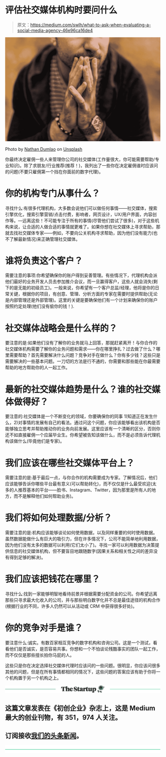 # 评估社交媒体机构时要问什么

> 原文：<https://medium.com/swlh/what-to-ask-when-evaluating-a-social-media-agency-46e96ca16de4>

![](img/c5eadf6db1b0115cf900ea437c253101.png)

Photo by [Nathan Dumlao](https://unsplash.com/photos/OKCCCbyon28?utm_source=unsplash&utm_medium=referral&utm_content=creditCopyText) on [Unsplash](https://unsplash.com/search/photos/decision-making?utm_source=unsplash&utm_medium=referral&utm_content=creditCopyText)

你最终决定雇佣一些人来管理你公司的社交媒体(工作量很大，你可能需要帮助/专业知识)。除了求朋友/行业推荐(推荐！)，我列出了一些你在决定雇佣谁时应该问的问题(不要只雇佣第一个挡在你面前的数字代理)。

# 你的机构专门从事什么？

寻找什么:有很多代理机构，大多数会说他们可以做任何事情——社交媒体，搜索引擎优化，搜索引擎营销/点击付费，影响者，网页设计，UX/用户界面，内容创作等。—远离这些！不可能专注于所有的事情(尽管他们尝试了很多)，对于这些机构来说，让合适的人做合适的事情就更难了。如果你想在社交媒体上寻求帮助，那就去找社交媒体专家——例如，不要向公关机构寻求帮助，因为他们没有能力(也不了解最新情况)来正确管理社交媒体。

# 谁将负责这个客户？

需要注意的事项:你希望确保你的账户得到妥善管理。有些情况下，代理机构会派他们最好的业务开发人员去参加推介会议，而一旦赢得客户，这些人就会消失(剩下的是无能的初级员工)。一般来说，你希望有一个客户总监/经理，他将是你的日常关键，根据你的项目，有创意、管理、分析方面的专家在需要时提供帮助(无论是内部管理还是外部管理)。这里的关键是要确保他们有一个计划来确保你的账户按照约定处理(他们没有偷你的钱！).

# 社交媒体战略会是什么样的？

要注意的是:如果他们没有了解你的业务就马上回答，那就赶紧离开！与你合作的社交媒体机构需要了解你的业务问题和需求——你在哪里挣扎？过去做了什么？哪里需要帮助？首先需要解决什么问题？竞争对手在做什么？你有多少钱？这些只是需要解决的一些基本问题。一刀切的方法是行不通的，你需要和那些能在你最需要帮助的地方帮助你的人一起工作。

# 最新的社交媒体趋势是什么？谁的社交媒体做得好？

要注意的:社交媒体是一个不断变化的领域，你要确保你的同事 1)知道正在发生什么，2)对事情的发展有自己的看法。通过问这个问题，你应该能够看出该机构是否能够独立思考并帮助推动你的业务向前发展。这里应该有一个清晰的区分，否则你还不如直接雇佣一个应届毕业生。你希望被告知该做什么，而不是必须告诉代理机构该做什么(毕竟他们是专家)。

# 我们应该在哪些社交媒体平台上？

需要注意的是:基于最后一点，与你合作的机构需要成为专家。了解情况后，他们应该能够告诉你哪些平台最有意义(可以帮助转化)，而不仅仅是什么最受欢迎(太多的人推荐基本的平台——脸书、Instagram、Twitter，因为那里是所有人的地方，而不是解释他们如何帮助业务)。

# 我们将如何处理数据/分析？

需要注意的是:机构应该能够谈论如何使用数据，以及同样重要的何时使用数据。虽然数据能做什么有巨大的吸引力，但在许多情况下，公司不能简单地利用数据，因为他们没有太多的数据可以利用(它们太小了)。寻找一家可以利用数据为决策提供信息的社交媒体机构，但不要盲目地跟随数字(因果关系和相关性之间的差异没有得到足够的解决)。

# 我们应该把钱花在哪里？

寻找什么:找到一家能够明智地看待前景并根据需要分配资金的公司。你希望远离那些只寻求最大化收入的公司，并与那些明白数字化并不总是最佳途径的机构合作(根据行业的不同，许多人仍然可以从活动或 CRM 中获得很多好处)。

# 你的竞争对手是谁？

要注意什么:诚实。有数百家相互竞争的数字机构和咨询公司。这是一个测试，看看他们是否诚实，是否容易共事。你想和一个不怕谈论残酷事实的团队一起工作，而不仅仅是那些擅长拍你马屁的人。

这些只是你在决定选择社交媒体代理时应该问的一些问题。很明显，你应该问很多其他的问题，但是在所有事情都相同的情况下，这些问题的答案应该有助于你将一个机构置于另一个机构之上。

[![](img/308a8d84fb9b2fab43d66c117fcc4bb4.png)](https://medium.com/swlh)

## 这篇文章发表在《初创企业》杂志上，这是 Medium 最大的创业刊物，有 351，974 人关注。

## 订阅接收[我们的头条新闻](http://growthsupply.com/the-startup-newsletter/)。

[![](img/b0164736ea17a63403e660de5dedf91a.png)](https://medium.com/swlh)